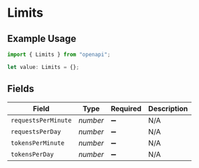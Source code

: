 # Limits

## Example Usage

```typescript
import { Limits } from "openapi";

let value: Limits = {};
```

## Fields

| Field               | Type                | Required            | Description         |
| ------------------- | ------------------- | ------------------- | ------------------- |
| `requestsPerMinute` | *number*            | :heavy_minus_sign:  | N/A                 |
| `requestsPerDay`    | *number*            | :heavy_minus_sign:  | N/A                 |
| `tokensPerMinute`   | *number*            | :heavy_minus_sign:  | N/A                 |
| `tokensPerDay`      | *number*            | :heavy_minus_sign:  | N/A                 |